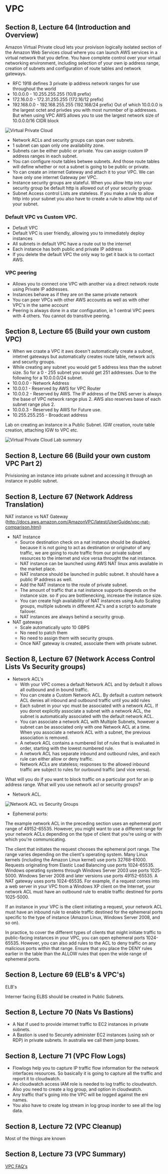 # VPC

## Section 8, Lecture 64 (Introduction and Overview)

Amazon Virtual Private cloud lets your proivison logically isolated section of the Amazon Web Services cloud 
where you can launch AWS services in a virtual network that you define. You have complete control over your virtual networking environment,
including selection of your own ip address range, creation of subnets and configuration of route tables and network gateways.

* RFC 1918 defines 3 private ip address network ranges for use throughout the world
 * 10.0.0.0 - 10.255.255.255 (10/8 prefix)
 * 172.16.0.0  - 172.31.255.255 (172.16/12 prefix)
 * 192.168.0.0 - 192.168.255.255 (192.168/24 prefix)
 Out of which 10.0.0.0 is the largest octet and privdes you with most nummber of ip addresses. But when using VPC AWS allows you to use the 
 largest network size of 10.0.0.0/16 CIDR block

![Virtual Private Cloud](./images/aws-vpc.jpg)

* Network ACLs and security groups can span over subnets.
* 1 subnet can span only one availability zone.
* Subnets can be either public or private. You can assign custom IP address ranges in each subnet.
* You can configure route tables betwee subnets. And those route tables will define whether or not a subnet is 
going to be public or private.
* Yo can create an internet Gateway and attach it to your VPC. We can have only one internet Gateway per VPC.
* Instance security groups are stateful. When you allow http into your security group be default http is allowed out of your security group.
* Subnet Access control Lists are stateless. If you make a rule to allow http into your subnet you also have to create a rule to allow 
http out of your subnet.

### Default VPC vs Custom VPC.

* Default VPC
 * Default VPC is user friendly, allowing you to immediately deploy instances
 * All subnets in default VPC have a route out to the internet
 * Each instance has both public and private IP address
 * If you delete the default VPC the only way to get it back is to contact AWS.

### VPC peering

* Allows you to connect one VPC with another via a direct network route using Private IP addresses.
* Instances behave as if they are on the same private network
* You can peer VPCs with other AWS accounts as well as with other VPC's in the same account
* Peering is always done in a star configuration, ie 1 central VPC peers with 4 others. You cannot do transitive peering.

## Section 8, Lecture 65 (Build your own custom VPC)

* When we craate a VPC it aws doesn't automatically create a subnet, intetnet gateways but automatically creates route table, network acls 
and security groups.
* While creating any subnet you would get 5 address less than the subnet size. So for a 0 - 255 subnet you would get 251 addresses.
Due to the following for a 10.0.0.0/24 subnet. 
 * 10.0.0.0 - Network Address
 * 10.0.0.1 - Reserved by AWS for VPC Router
 * 10.0.0.2 - Reserved by AWS. The IP address of the DNS server is always the base of VPC network range plus 2. AWS also reserves base of each subnet range plus 2.
 * 10.0.0.3 - Reserved by AWS for Future use.
 * 10.255.255.255 - Broadcast address
 
 Lab on creating an instance in a Public Subnet. IGW creation, route table creation, attaching IGW to VPC etc.
 
 ![Virtual Private Cloud Lab summary](./images/aws-vpc-diag.jpg)
 
## Section 8, Lecture 66 (Build your own custom VPC Part 2)

Privisioning an instance into private subnet and accessing it through an instance in public subnet.

## Section 8, Lecture 67 (Network Address Translation)

NAT instance vs NAT Gateway (http://docs.aws.amazon.com/AmazonVPC/latest/UserGuide/vpc-nat-comparison.html)

* NAT Instance
  * Source destination check on a nat instance should be disabled, because it is not going to act as destination or originator of any traffic, we are going to route traffic from our private subnet resources to the internet and vice versa throught the nat instance.
  * NAT instance can be launched using AWS NAT linux amis available in the market place.
  * NAT instance should be launched in public subnet. It should have a public IP address as well.
  * Add the NAT instance to the route of private subnet.
  * The amount of traffic that a nat instance supports depends on the instance size. so if you are bottlenecking, increase the instance size.
  * You can create high availability of NAT instances using Auto Scaling groups, multiple subnets in different AZ's and a script to automate failover.
  * NAT instances are always behind a security group.
* NAT gateways
  * Scale automatically upto 10 GBPS
  * No need to patch them
  * No need to assign them with security groups.
  * Once NAT gateway is created, associate them with private subnet.

## Section 8, Lecture 67 (Network Access Control Lists Vs Security groups)

* Network ACL's
  * With your VPC comes a default Network ACL and by default it allows all outbound and in bound traffic.
  * You can create a Custom Network ACL. By default a custom network ACL denies all inbound and outbound traffic until you add rules
  * Each subnet in your vpc must be associated with a network ACL. If you donot explicitly associate a subnet with a network ACL, the subnet is automatically associated with the default network ACL.
  * You can associate a network ACL with Multiple Subnets, however a subnet can be associated only with one Network ACL at a time. When you associate a network ACL with a subnet, the previous association is removed.
  * A network ACL contains a numbered list of rules that is evaluated in order, starting with the lowest numbered rule.
  * A network ACL has separate inbound and outbound rules, and each rule can either allow or deny traffic.
  * Network ACLs are stateless; responses to the allowed inbound traffic are subject to rules for ourbound traffic (and vice versa).

What will you do if you want to block traffic on a particular port for an ip address range. What will you use network acl or security groups?
- Network ACL.

![Network ACL vs Security Groups](./images/nacl-vs-sg.jpg)

* Ephemeral ports:

The example network ACL in the preceding section uses an ephemeral port range of 49152-65535. However, you might want to use a different range for your network ACLs depending on the type of client that you're using or with which you're communicating.

The client that initiates the request chooses the ephemeral port range. The range varies depending on the client's operating system. Many Linux kernels (including the Amazon Linux kernel) use ports 32768-61000. Requests originating from Elastic Load Balancing use ports 1024-65535. Windows operating systems through Windows Server 2003 use ports 1025-5000. Windows Server 2008 and later versions use ports 49152-65535. A NAT gateway uses ports 1024-65535. For example, if a request comes into a web server in your VPC from a Windows XP client on the Internet, your network ACL must have an outbound rule to enable traffic destined for ports 1025-5000.

If an instance in your VPC is the client initiating a request, your network ACL must have an inbound rule to enable traffic destined for the ephemeral ports specific to the type of instance (Amazon Linux, Windows Server 2008, and so on).

In practice, to cover the different types of clients that might initiate traffic to public-facing instances in your VPC, you can open ephemeral ports 1024-65535. However, you can also add rules to the ACL to deny traffic on any malicious ports within that range. Ensure that you place the DENY rules earlier in the table than the ALLOW rules that open the wide range of ephemeral ports.

## Section 8, Lecture 69 (ELB's & VPC's)

ELB's

Interner facing ELBS should be created in Public Subnets.

## Section 8, Lecture 70 (Nats Vs Bastions)

* A Nat if used to provide internet traffic to EC2 instances in private subnets.
* A Bastion is used to Securely administer EC2 instances (using ssh or RDP) in private subnets. In australia we call them jump boxes.

## Section 8, Lecture 71 (VPC Flow Logs)

* Flowlogs help you to capture IP traffic flow information for the network interfaces resources. So basically it is going to capture all the traffic and report it to cloudwatch.
* An cloudwatch access IAM role is needed to log traffic to cloudwatch. Also you need to create a log group, and option in cloudwatch.
* Any traffic that's going into the VPC will be logged against the eni names.
* You also have to create log stream in log group inorder to see all the log data.

## Section 8, Lecture 72 (VPC Cleanup)
Most of the things are known

## Section 8, Lecture 73 (VPC Summary)

[VPC FAQ's](faqs/aws-vpc-faqs.md)
